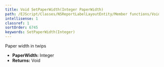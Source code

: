 ```yaml
---
title: Void SetPaperWidth(Integer PaperWidth)
path: /EJScript/Classes/NSReportLabelLayoutEntity/Member functions/Void SetPaperWidth(Integer p_0)
intellisense: 1
classref: 1
sortOrder: 6745
keywords: SetPaperWidth(Integer)
---
```



Paper width in twips



* **PaperWidth:** Integer
* **Returns:** Void


